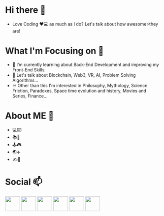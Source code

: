 # Hi there 👋

- Love Coding ❤️💻 as much as I do? Let's talk about how awesome⚡they are!

# What I'm Focusing on 🌱

- 👯 I’m currently learning about Back-End Development and improving my Front-End Skills. 
- 💬 Let's talk about Blockchain, Web3, VR, AI, Problem Solving Algorithms...
- ♾️ Other than this I'm interested in Philosophy, Mythology, Science Friction, Paradoxes, Space time evolution and history, Movies and Series, Finance...

# About ME 🤔

- 💻⌨️
- 📚📖
- 🕹🎮
- 🌏✈️
- ✍️📓

# Social 📫
<a href="https://www.twitter.com/a_nuragjain"><img src="https://cdn-icons-png.flaticon.com/512/3670/3670127.png" width="48"></a>  <a href="https://www.twitter.com/a_nuragjain"><img src="https://cdn-icons-png.flaticon.com/512/3670/3670125.png" width="48"></a>  <a href="#"><img src="https://cdn-icons-png.flaticon.com/512/3670/3670157.png" width="48"></a>  <a href="https://www.t.me/a_nuragjain"><img src="https://cdn-icons-png.flaticon.com/512/906/906377.png" width="48"></a>  <a href="https://www.youtube.com/channel/UCCEd86oQN9DQcgespRrmT2A"><img src="https://cdn-icons-png.flaticon.com/512/3670/3670209.png" width="48"></a>  <a href="https://linkedin.com/in/anuragjain-in"><img src="https://cdn-icons-png.flaticon.com/512/3670/3670236.png" width="48"></a>
